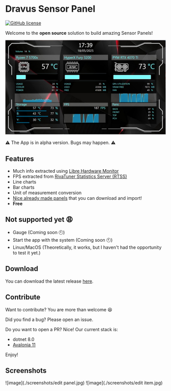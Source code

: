# Dravus Sensor Panel
[![GitHub license](https://img.shields.io/github/license/ynixt/dravus-sensor-panel)](https://github.com/ynixt/dravus-sensor-panel/blob/master/LICENSE)

Welcome to the **open source** solution to build amazing Sensor Panels!

<img
  src="./screenshots/screenshot-with-first-theme.jpg"
  width="612" width="360"/>

:warning: The App is in alpha version. Bugs may happen. :warning:

## Features

- Much info extracted using [Libre Hardware Monitor](https://github.com/LibreHardwareMonitor/LibreHardwareMonitor)
- FPS extracted from [RivaTuner Statistics Server (RTSS)](https://www.guru3d.com/page/rivatuner-rtss-homepage/)
- Line charts
- Bar charts
- Unit of measurement conversion
- [Nice already made panels](https://github.com/topics/dravus-sensor-panel) that you can download and import!
- **Free**

## Not supported yet :weary:

- Gauge (Coming soon :clock10:)
- Start the app with the system (Coming soon :clock10:)
- Linux/MacOS (Theoretically, it works, but I haven't had the opportunity to test it yet.)

## Download
You can download the latest release [here](https://github.com/ynixt/dravus-sensor-panel/releases).

## Contribute

Want to contribute? You are more than welcome :satisfied:

Did you find a bug? Please open an issue.

Do you want to open a PR? Nice! Our current stack is:
- dotnet 8.0
- [Avalonia 11](https://github.com/AvaloniaUI/Avalonia)

Enjoy!

## Screenshots

![image](./screenshots/edit panel.jpg)
![image](./screenshots/edit item.jpg)

